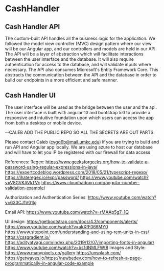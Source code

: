 # CashHandler

## Cash Handler API

The custom-built API handles all the business logic for the application. We followed the model view controller (MVC) design pattern where our view will be our Angular app, and our controllers and models are held in our API. The API will be a layer of abstraction which will facilitate interactions between the user interface and the database. It will also require authentication for access to the database, and will validate inputs where necessary. The API also consumes Microsoft's Entity Framework Core. This abstracts the communication between the API and the database in order to build our endpoints in a more efficient and safe manner.

## Cash Handler UI

The user interface will be used as the bridge between the user and the api. The user interface is built with angular 13 and bootstrap 5.0 to provide a responsive and intuitive foundation upon which users can access the app from both a desktop or mobile device.

--CALEB ADD THE PUBLIC REPO SO ALL THE SECRETS ARE OUT PARTS

Please contact Caleb (cvgq6b@mail.umkc.edu) if you are trying to build and run API and Angular app locally. We are using azure to host our database and will have to let you IP be registered with our firewall for data access


References:
Regex:
https://www.geeksforgeeks.org/how-to-validate-a-password-using-regular-expressions-in-java/
https://expertcodeblog.wordpress.com/2018/05/21/typescript-regexp/
https://ihateregex.io/expr/password/
https://www.youtube.com/watch?v=V8GVKAVkTVc
https://www.cloudhadoop.com/angular-number-validation-example/

Authorization and Authentication Series:
https://www.youtube.com/watch?v=633CJ1V01lg

Email API:
https://www.youtube.com/watch?v=rMAAp5g7-1Q

UI design:
https://getbootstrap.com/docs/4.3/components/alerts/
https://www.youtube.com/watch?v=akXfF066MY0
https://www.sitepoint.com/understanding-and-using-rem-units-in-css/
https://cssgradient.io/
https://adityatyagi.com/index.php/2019/12/07/importing-fonts-in-angular/
https://www.youtube.com/watch?v=bs1dNMLFWt8
Images and Style:
https://www.manypixels.co/gallery
https://unsplash.com/
https://getwaves.io/https://newbedev.com/how-to-refresh-a-page-programmatically-in-angular-code-example
